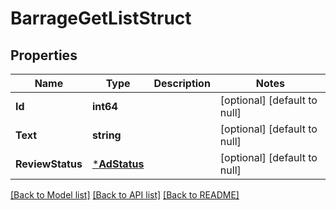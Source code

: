 # BarrageGetListStruct

## Properties
Name | Type | Description | Notes
------------ | ------------- | ------------- | -------------
**Id** | **int64** |  | [optional] [default to null]
**Text** | **string** |  | [optional] [default to null]
**ReviewStatus** | [***AdStatus**](AdStatus.md) |  | [optional] [default to null]

[[Back to Model list]](../README.md#documentation-for-models) [[Back to API list]](../README.md#documentation-for-api-endpoints) [[Back to README]](../README.md)


